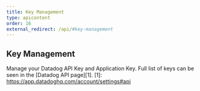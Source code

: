 ```yaml
---
title: Key Management
type: apicontent
order: 16
external_redirect: /api/#key-management
---
```


## Key Management

Manage your Datadog API Key and Application Key. Full list of keys can be seen in the [Datadog API page][1].
[1]: https://app.datadoghq.com/account/settings#api
